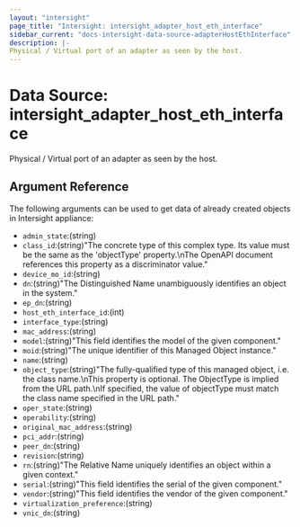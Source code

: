 ```yaml
---
layout: "intersight"
page_title: "Intersight: intersight_adapter_host_eth_interface"
sidebar_current: "docs-intersight-data-source-adapterHostEthInterface"
description: |-
Physical / Virtual port of an adapter as seen by the host.
---
```


# Data Source: intersight_adapter_host_eth_interface
Physical / Virtual port of an adapter as seen by the host.
## Argument Reference
The following arguments can be used to get data of already created objects in Intersight appliance:
* `admin_state`:(string)
* `class_id`:(string)"The concrete type of this complex type. Its value must be the same as the 'objectType' property.\nThe OpenAPI document references this property as a discriminator value."
* `device_mo_id`:(string)
* `dn`:(string)"The Distinguished Name unambiguously identifies an object in the system."
* `ep_dn`:(string)
* `host_eth_interface_id`:(int)
* `interface_type`:(string)
* `mac_address`:(string)
* `model`:(string)"This field identifies the model of the given component."
* `moid`:(string)"The unique identifier of this Managed Object instance."
* `name`:(string)
* `object_type`:(string)"The fully-qualified type of this managed object, i.e. the class name.\nThis property is optional. The ObjectType is implied from the URL path.\nIf specified, the value of objectType must match the class name specified in the URL path."
* `oper_state`:(string)
* `operability`:(string)
* `original_mac_address`:(string)
* `pci_addr`:(string)
* `peer_dn`:(string)
* `revision`:(string)
* `rn`:(string)"The Relative Name uniquely identifies an object within a given context."
* `serial`:(string)"This field identifies the serial of the given component."
* `vendor`:(string)"This field identifies the vendor of the given component."
* `virtualization_preference`:(string)
* `vnic_dn`:(string)

